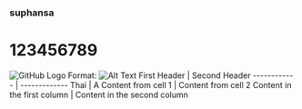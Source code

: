### suphansa
# 123456789
![GitHub Logo](/muay/download.jpg)
Format: ![Alt Text](url)
First Header | Second Header
------------ | -------------
Thai         | A
Content from cell 1 | Content from cell 2
Content in the first column | Content in the second column
